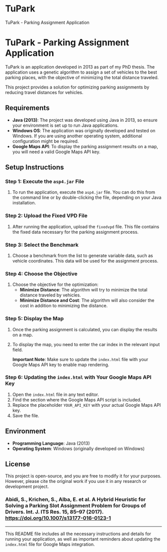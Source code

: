 # TuPark
TuPark - Parking Assignment Application

# TuPark - Parking Assignment Application

TuPark is an application developed in 2013 as part of my PhD thesis. The application uses a genetic algorithm to assign a set of vehicles to the best parking places, with the objective of minimizing the total distance traveled. 

This project provides a solution for optimizing parking assignments by reducing travel distances for vehicles.

## Requirements

- **Java (2013)**: The project was developed using Java in 2013, so ensure your environment is set up to run Java applications.
- **Windows OS**: The application was originally developed and tested on Windows. If you are using another operating system, additional configuration might be required.
- **Google Maps API**: To display the parking assignment results on a map, you will need a valid Google Maps API key.

## Setup Instructions

### Step 1: Execute the `asp4.jar` File
1. To run the application, execute the `asp4.jar` file. You can do this from the command line or by double-clicking the file, depending on your Java installation.

### Step 2: Upload the Fixed VPD File
1. After running the application, upload the `fixedvpd` file. This file contains the fixed data necessary for the parking assignment process.

### Step 3: Select the Benchmark
1. Choose a benchmark from the list to generate variable data, such as vehicle coordinates. This data will be used for the assignment process.

### Step 4: Choose the Objective
1. Choose the objective for the optimization:
    - **Minimize Distance**: The algorithm will try to minimize the total distance traveled by vehicles.
    - **Minimize Distance and Cost**: The algorithm will also consider the cost in addition to minimizing the distance.

### Step 5: Display the Map
1. Once the parking assignment is calculated, you can display the results on a map. 
2. To display the map, you need to enter the car index in the relevant input field.
   
   **Important Note**: Make sure to update the `index.html` file with your Google Maps API key to enable map rendering.

### Step 6: Updating the `index.html` with Your Google Maps API Key
1. Open the `index.html` file in any text editor.
2. Find the section where the Google Maps API script is included.
3. Replace the placeholder `YOUR_API_KEY` with your actual Google Maps API key.
4. Save the file.

## Environment

- **Programming Language**: Java (2013)
- **Operating System**: Windows (originally developed on Windows)

## License

This project is open-source, and you are free to modify it for your purposes. However, please cite the original work if you use it in any research or development project.
### Abidi, S., Krichen, S., Alba, E. et al. A Hybrid Heuristic for Solving a Parking Slot Assignment Problem for Groups of Drivers. Int. J. ITS Res. 15, 85–97 (2017). https://doi.org/10.1007/s13177-016-0123-1

---

This README file includes all the necessary instructions and details for running your application, as well as important reminders about updating the `index.html` file for Google Maps integration.
